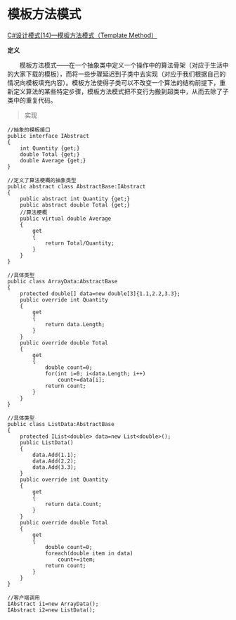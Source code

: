 # 模板方法模式

[C#设计模式(14)—模板方法模式（Template Method）](https://www.cnblogs.com/zhili/p/TemplateMethodPattern.html)

**定义**

&emsp;&emsp;模板方法模式——在一个抽象类中定义一个操作中的算法骨架（对应于生活中的大家下载的模板），而将一些步骤延迟到子类中去实现（对应于我们根据自己的情况向模板填充内容）。模板方法使得子类可以不改变一个算法的结构前提下，重新定义算法的某些特定步骤，模板方法模式把不变行为搬到超类中，从而去除了子类中的重复代码。

> 实现

```
//抽象的模板接口
public interface IAbstract
{
    int Quantity {get;}
    double Total {get;}
    double Average {get;}
}

//定义了算法梗概的抽象类型
public abstract class AbstractBase:IAbstract
{
    public abstract int Quantity {get;}
    public abstract double Total {get;}
    //算法梗概
    public virtual double Average
    {
        get
        {
            return Total/Quantity;
        }
    }
}

//具体类型
public class ArrayData:AbstractBase
{
    protected double[] data=new double[3]{1.1,2.2,3.3};
    public override int Quantity
    {
        get
        {
            return data.Length;
        }
    }
    public override double Total
    {
        get
        {
            double count=0;
            for(int i=0; i<data.Length; i++)
                count+=data[i];
            return count;
        }
    }
}

//具体类型
public class ListData:AbstractBase
{
    protected IList<double> data=new List<double>();
    public ListData()
    {
        data.Add(1.1);
        data.Add(2.2);
        data.Add(3.3);
    }
    public override int Quantity
    {
        get
        {
            return data.Count;
        }
    }
    public override double Total
    {
        get
        {
            double count=0;
            foreach(double item in data)
                count+=item;
            return count;
        }
    }
}

//客户端调用
IAbstract i1=new ArrayData();
IAbstract i2=new ListData();
```